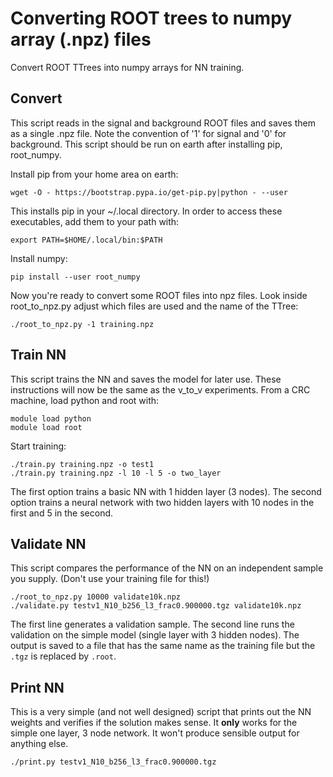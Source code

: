 # Converting ROOT trees to numpy array (.npz) files

Convert ROOT TTrees into numpy arrays for NN training. 

## Convert 

This script reads in the signal and background ROOT files and saves them as a single .npz file. Note the convention of '1' for signal
and '0' for background. This script should be run on earth after installing pip, root_numpy.

Install pip from your home area on earth:

```
wget -O - https://bootstrap.pypa.io/get-pip.py|python - --user
```

This installs pip in your ~/.local directory. In order to access these executables, add them to your path with:

```
export PATH=$HOME/.local/bin:$PATH
``` 

Install numpy:

```
pip install --user root_numpy
```

Now you're ready to convert some ROOT files into npz files. Look inside root_to_npz.py adjust which files are used and the name of
the TTree:


```
./root_to_npz.py -1 training.npz
```

## Train NN

This script trains the NN and saves the model for later use. These instructions will now be the same as the v_to_v experiments. From
a CRC machine, load python and root with:

```
module load python
module load root
```

Start training:

```
./train.py training.npz -o test1
./train.py training.npz -l 10 -l 5 -o two_layer
```

The first option trains a basic NN with 1 hidden layer (3 nodes).  The second option trains a neural network with two hidden layers with 10 nodes in the first and 5 in the second.

## Validate NN

This script compares the performance of the NN on an independent sample you supply.  (Don't use your training file for this!)

```
./root_to_npz.py 10000 validate10k.npz
./validate.py testv1_N10_b256_l3_frac0.900000.tgz validate10k.npz
```

The first line generates a validation sample.  The second line runs the validation on the simple model (single layer with 3 hidden nodes).  The output is saved to a file that has the same name as the training file but the `.tgz` is replaced by `.root`.

## Print NN

This is a very simple (and not well designed) script that prints out the NN weights and verifies if the solution makes sense.  It **only** works for the simple one layer, 3 node network.  It won't produce sensible output for anything else.

```
./print.py testv1_N10_b256_l3_frac0.900000.tgz
```

